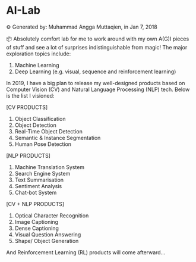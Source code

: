 # AI-Lab 
⚙️ Generated by: Muhammad Angga Muttaqien, in Jan 7, 2018

📦 Absolutely comfort lab for me to work around with my own A(G)I pieces of stuff and see a lot of surprises indistinguishable from magic! The major exploration topics include:

1. Machine Learning
2. Deep Learning (e.g. visual, sequence and reinforcement learning)

In 2019, I have a big plan to release my well-designed products based on Computer Vision (CV) and Natural Language Processing (NLP) tech. Below is the list I visioned:

[CV PRODUCTS]
1. Object Classification
2. Object Detection
3. Real-Time Object Detection
4. Semantic & Instance Segmentation
5. Human Pose Detection

[NLP PRODUCTS]
1. Machine Translation System
2. Search Engine System
3. Text Summarisation
4. Sentiment Analysis
5. Chat-bot System

[CV + NLP PRODUCTS]
1. Optical Character Recognition
2. Image Captioning
3. Dense Captioning
4. Visual Question Answering
5. Shape/ Object Generation

And Reinforcement Learning (RL) products will come afterward...
